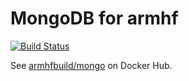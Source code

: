 # MongoDB for armhf

[![Build Status](https://drone.thisone.rocks/api/badges/armhf-docker-library/mongo/status.svg)](https://drone.thisone.rocks/armhf-docker-library/mongo)

See [armhfbuild/mongo](https://hub.docker.com/r/armhfbuild/mongo/) on Docker Hub.
